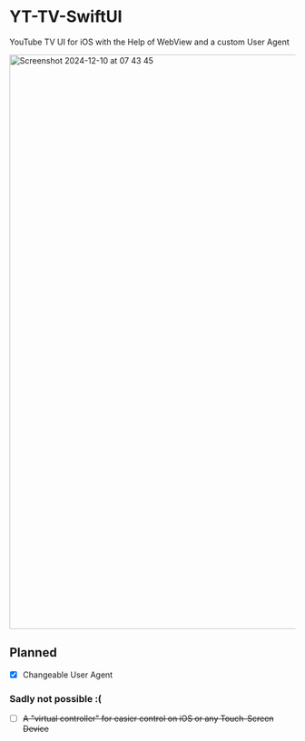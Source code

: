 # YT-TV-SwiftUI
YouTube TV UI for iOS with the Help of WebView and a custom User Agent

<img width="1012" alt="Screenshot 2024-12-10 at 07 43 45" src="https://github.com/user-attachments/assets/10942e1b-5a27-48b3-a8da-38a9e33cccf7">

## Planned

- [X] Changeable User Agent

### Sadly not possible :(
- [ ] ~~A "virtual controller" for easier control on iOS or any Touch-Screen Device~~
